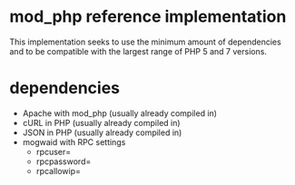 # mod_php reference implementation

This implementation seeks to use the minimum amount of dependencies and to be compatible with the largest range of PHP 5 and 7 versions.

# dependencies

* Apache with mod_php  (usually already compiled in)
* cURL in PHP  (usually already compiled in)
* JSON in PHP  (usually already compiled in)
* mogwaid with RPC settings
  * rpcuser=
  * rpcpassword=
  * rpcallowip=
